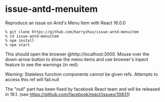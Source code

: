 # issue-antd-menuitem

Reproduce an issue on Antd's Menu Item with React 16.0.0
```
% git clone https://github.com/harryzhux/issue-antd-menuitem
% cd issue-antd-menuitem
% npm install
% npm start
```
This should open the browser @http://localhost:3000.
Mouse over the down-arrow button to show the menu items and use browser's Inpect feature to see the warnings (in red):

Warning: Stateless function components cannot be given refs. Attempts to access this ref will fail.null

The "null" part has been fixed by facebook React team and will be released in 16.1. (see https://github.com/facebook/react/issues/10831)

